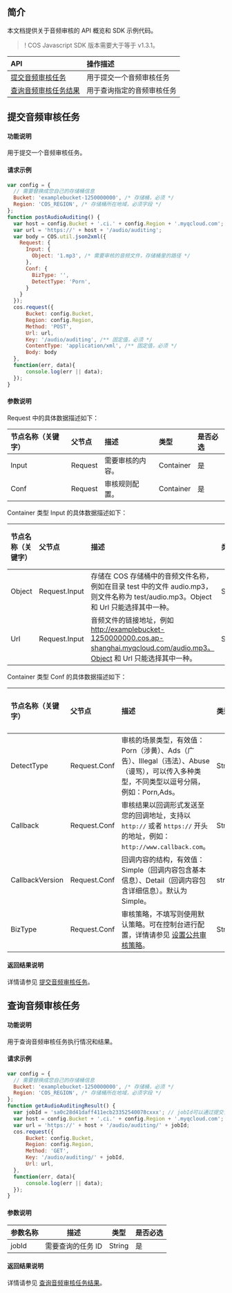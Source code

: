 ## 简介

本文档提供关于音频审核的 API 概览和 SDK 示例代码。
>! COS Javascript SDK 版本需要大于等于 v1.3.1。
>

| API                                                          | 操作描述                   |
| :----------------------------------------------------------- | :------------------------- |
|[提交音频审核任务](https://cloud.tencent.com/document/product/436/54063) | 用于提交一个音频审核任务   |
|[查询音频审核任务结果](https://cloud.tencent.com/document/product/436/54064)  | 用于查询指定的音频审核任务 |


## 提交音频审核任务

#### 功能说明

用于提交一个音频审核任务。

#### 请求示例

```js
var config = {
  // 需要替换成您自己的存储桶信息
  Bucket: 'examplebucket-1250000000', /* 存储桶，必须 */
  Region: 'COS_REGION', /* 存储桶所在地域，必须字段 */
};
function postAudioAuditing() {
  var host = config.Bucket + '.ci.' + config.Region + '.myqcloud.com';
  var url = 'https://' + host + '/audio/auditing';
  var body = COS.util.json2xml({
    Request: {
      Input: {
        Object: '1.mp3', /* 需要审核的音频文件，存储桶里的路径 */
      },
      Conf: {
        BizType: '',
        DetectType: 'Porn',
      }
    }
  });
  cos.request({
      Bucket: config.Bucket,
      Region: config.Region,
      Method: 'POST',
      Url: url,
      Key: '/audio/auditing', /** 固定值，必须 */
      ContentType: 'application/xml', /** 固定值，必须 */
      Body: body
  },
  function(err, data){
      console.log(err || data);
  });
}
```


#### 参数说明

Request 中的具体数据描述如下：

| 节点名称（关键字） | 父节点  | 描述           | 类型      | 是否必选 |
| :----------------- | :------ | :------------- | :-------- | :------- |
| Input              | Request | 需要审核的内容。 | Container | 是       |
| Conf               | Request | 审核规则配置。   | Container | 是       |

Container 类型 Input 的具体数据描述如下：

| 节点名称（关键字） | 父节点        | 描述                                                         | 类型   | 是否必选 |
| :----------------- | :------------ | :----------------------------------------------------------- | :----- | :------- |
| Object             | Request.Input | 存储在 COS 存储桶中的音频文件名称，例如在目录 test 中的文件 audio.mp3，则文件名称为 test/audio.mp3。Object 和 Url 只能选择其中一种。 | String | 否       |
| Url                | Request.Input | 音频文件的链接地址，例如 http://examplebucket-1250000000.cos.ap-shanghai.myqcloud.com/audio.mp3。Object 和 Url 只能选择其中一种。 | String | 否       |

Container 类型 Conf 的具体数据描述如下：

| 节点名称（关键字） | 父节点       | 描述                                                         | 类型   | 是否必选 |
| :----------------- | :----------- | :----------------------------------------------------------- | :----- | :------- |
| DetectType         | Request.Conf | 审核的场景类型，有效值：Porn（涉黄）、Ads（广告）、Illegal（违法）、Abuse（谩骂），可以传入多种类型，不同类型以逗号分隔，例如：Porn,Ads。 | String | 否       |
| Callback           | Request.Conf | 审核结果以回调形式发送至您的回调地址，支持以 `http://` 或者 `https://` 开头的地址，例如：`http://www.callback.com`。 | String | 否       |
| CallbackVersion    | Request.Conf | 回调内容的结构，有效值：Simple（回调内容包含基本信息）、Detail（回调内容包含详细信息）。默认为 Simple。 | string | 否       |
| BizType            | Request.Conf | 审核策略，不填写则使用默认策略。可在控制台进行配置，详情请参见 [设置公共审核策略](https://cloud.tencent.com/document/product/436/55206)。 | String       | 否         |

#### 返回结果说明

详情请参见 [提交音频审核任务](https://cloud.tencent.com/document/product/436/54063#.E5.93.8D.E5.BA.94)。


## 查询音频审核任务

#### 功能说明
用于查询音频审核任务执行情况和结果。

#### 请求示例

```js
var config = {
  // 需要替换成您自己的存储桶信息
  Bucket: 'examplebucket-1250000000', /* 存储桶，必须 */
  Region: 'COS_REGION', /* 存储桶所在地域，必须字段 */
};
function getAudioAuditingResult() {
  var jobId = 'sa0c28d41daff411ecb23352540078cxxx'; // jobId可以通过提交音频审核任务返回
  var host = config.Bucket + '.ci.' + config.Region + '.myqcloud.com';
  var url = 'https://' + host + '/audio/auditing/' + jobId;
  cos.request({
      Bucket: config.Bucket,
      Region: config.Region,
      Method: 'GET',
      Key: '/audio/auditing/' + jobId,
      Url: url,
  },
  function(err, data){
      console.log(err || data);
  });
}
```

#### 参数说明

| 参数名称   | 描述                                                         | 类型   | 是否必选|
| ---------- | ------------------------------------------------------------ | ------ |-----|
| jobId | 需要查询的任务 ID | String |是|

#### 返回结果说明

详情请参见 [查询音频审核任务结果](https://cloud.tencent.com/document/product/436/54064#.E5.93.8D.E5.BA.94)。

